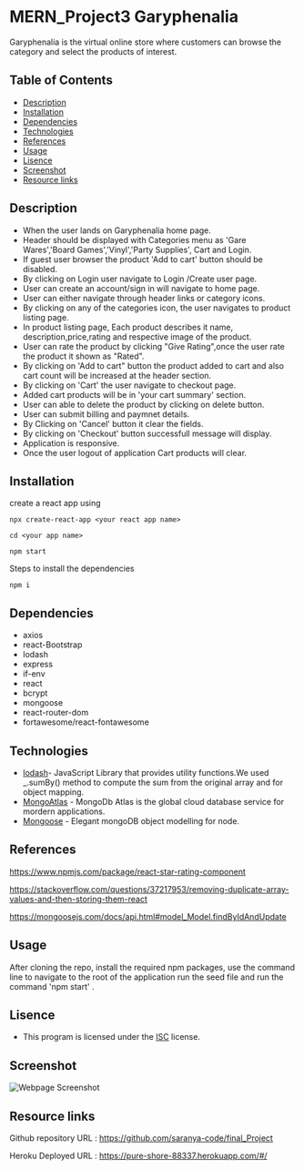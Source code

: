 # MERN_Project3 Garyphenalia

Garyphenalia is the virtual online store where customers can browse the category and select the products of interest.

## Table of Contents

- [Description](#description)
- [Installation](#Installation)
- [Dependencies](#Dependencies)
- [Technologies](#Technologies)
- [References](#References)
- [Usage](#Usage)
- [Lisence](#Lisence)
- [Screenshot](#Screenshot)
- [Resource links](#Resource-links)

## Description

- When the user lands on Garyphenalia home page.
- Header should be displayed with Categories menu as 'Gare Wares','Board Games','Vinyl','Party Supplies', Cart and Login.
- If guest user browser the product 'Add to cart' button should be disabled.
- By clicking on Login user navigate to Login /Create user page.
- User can create an account/sign in will navigate to home page.
- User can either navigate through header links or category icons.
- By clicking on any of the categories icon, the user navigates to product listing page.
- In product listing page, Each product describes it name, description,price,rating and respective image of the product.
- User can rate the product by clicking "Give Rating",once the user rate the product it shown as "Rated".
- By clicking on 'Add to cart" button the product added to cart and also cart count will be increased at the header section.
- By clicking on 'Cart' the user navigate to checkout page.
- Added cart products will be in 'your cart summary' section.
- User can able to delete the product by clicking on delete button.
- User can submit billing and paymnet details.
- By Clicking on 'Cancel' button it clear the fields.
- By clicking on 'Checkout' button successfull message will display.
- Application is responsive.
- Once the user logout of application Cart products will clear.

## Installation

create a react app using

`npx create-react-app <your react app name>`

`cd <your app name>`

`npm start`

Steps to install the dependencies

`npm i`

## Dependencies

- axios
- react-Bootstrap
- lodash
- express
- if-env
- react
- bcrypt
- mongoose
- react-router-dom
- fortawesome/react-fontawesome

## Technologies

- [lodash](https://lodash.com/)- JavaScript Library that provides utility functions.We used \_.sumBy() method to compute the sum from the original array and for object mapping.
- [MongoAtlas](https://www.mongodb.com/cloud/atlas) - MongoDb Atlas is the global cloud database service for mordern applications.
- [ Mongoose](https://mongoosejs.com/) - Elegant mongoDB object modelling for node.

## References

https://www.npmjs.com/package/react-star-rating-component

https://stackoverflow.com/questions/37217953/removing-duplicate-array-values-and-then-storing-them-react

https://mongoosejs.com/docs/api.html#model_Model.findByIdAndUpdate

## Usage

After cloning the repo, install the required npm packages, use the command line to navigate to the root of the application run the seed file and run the command 'npm start' .

## Lisence

- This program is licensed under the [ISC](https://choosealicense.com/licenses/isc/) license.

## Screenshot

![Webpage Screenshot](./client/src/images/MernProject.gif?raw=true)

## Resource links

Github repository URL : https://github.com/saranya-code/final_Project

Heroku Deployed URL : https://pure-shore-88337.herokuapp.com/#/
